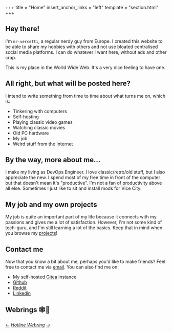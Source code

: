 +++
title = "Home"
insert_anchor_links = "left"
template = "section.html"
+++

## Hey there!

I'm `mr-vercetti`, a regular nerdy guy from Europe. I created this website to be able
to share my hobbies with others and not use bloated centralised social media platforms.
I can do whatever I want here, without ads and other crap.

This is my place in the World Wide Web. It's a very nice feeling to have
one.

## All right, but what will be posted here?

I intend to write something from time to time about what turns me on, which is:

- Tinkering with computers
- Self-hosting
- Playing classic video games
- Watching classic movies
- Old PC hardware
- My job
- Weird stuff from the Internet

## By the way, more about me...
I make my living as DevOps Engineer. I love classic/retro/old stuff, but I also
appreciate the new. I spend most of my free time in front of the computer but
that doesn't mean it's "productive". I'm not a fan of productivity above all else.
Sometimes I just like to sit and install mods for Vice City.

## My job and my own projects

My job is quite an important part of my life because it connects with my passions
and gives me a lot of satisfaction. However, I'm not some kind of tech-guru, and
I'm still learning a lot of the basics. Keep that in mind when you browse my
[projects][gitea]!

## Contact me

Now that you know a bit about me, perhaps you'd like to make friends?
Feel free to contact me via [email][email]. You can also find me on:

- My self-hosted [Gitea][gitea] instance
- [Github][github]
- [Reddit][reddit]
- [Linkedin][linkedin]

## Webrings 🕸️💍
*[&larr;][hotline-previous] [Hotline Webring][hotline] [&rarr;][hotline-next]*

[email]: mailto:mr@vercetti.cc
[gitea]: https://git.vercetti.cc/mr-vercetti
[github]: https://github.com/mr-vercetti
[reddit]: https://www.reddit.com/user/mr-vercetti
[linkedin]: https://www.linkedin.com/in/adam-milewski-162b821b3/
[hotline]: https://hotlinewebring.club/
[hotline-next]: https://hotlinewebring.club/mr-vercetti/next
[hotline-previous]: https://hotlinewebring.club/mr-vercetti/previous
